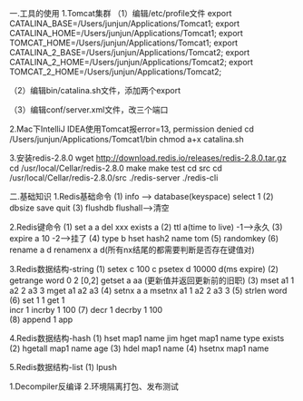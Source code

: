 一.工具的使用
1.Tomcat集群
（1）编辑/etc/profile文件
    export CATALINA_BASE=/Users/junjun/Applications/Tomcat1;
    export CATALINA_HOME=/Users/junjun/Applications/Tomcat1;
    export TOMCAT_HOME=/Users/junjun/Applications/Tomcat1;
    export CATALINA_2_BASE=/Users/junjun/Applications/Tomcat2;
    export CATALINA_2_HOME=/Users/junjun/Applications/Tomcat2;
    export TOMCAT_2_HOME=/Users/junjun/Applications/Tomcat2;
    
（2）编辑bin/catalina.sh文件，添加两个export

（3）编辑conf/server.xml文件，改三个端口

2.Mac下IntelliJ IDEA使用Tomcat报error=13, permission denied
    cd /Users/junjun/Applications/Tomcat1/bin
    chmod a+x catalina.sh

3.安装redis-2.8.0
    wget http://download.redis.io/releases/redis-2.8.0.tar.gz
    cd /usr/local/Cellar/redis-2.8.0
    make
    make test
    cd src          cd /usr/local/Cellar/redis-2.8.0/src
    ./redis-server  ./redis-cli
    
二.基础知识
1.Redis基础命令
   (1) info --> database(keyspace)      select 1
   (2) dbsize    save   quit
   (3) flushdb  flushall-->清空
   
2.Redis键命令
    (1) set a a     del xxx     exists a
    (2) ttl a(time to live)     -1-->永久
    (3) expire a 10             -2-->挂了
    (4) type b      hset hash2 name tom
    (5) randomkey
    (6) rename a d      renamenx a d(所有nx结尾的都需要判断是否存在键值对)
  
3.Redis数据结构-string
    (1) setex c 100 c   psetex d 10000 d(ms expire)
    (2) getrange word 0 2   [0,2]
        getset a aa (更新值并返回更新前的旧职)
    (3) mset a1 1 a2 2 a3 3     mget a1 a2 a3
    (4) setnx a a            msetnx a1 1 a2 2 a3 3
    (5) strlen word
    (6) set 1 1     get 1   
        incr 1  incrby 1 100
    (7) decr 1  decrby 1 100   
    (8) append 1 app
    
4.Redis数据结构-hash
    (1) hset map1 name jim      hget map1 name      type    exists
    (2) hgetall map1 name age
    (3) hdel map1 name
    (4) hsetnx map1 name

5.Redis数据结构-list
    (1) lpush

1.Decompiler反编译
2.环境隔离打包、发布测试
